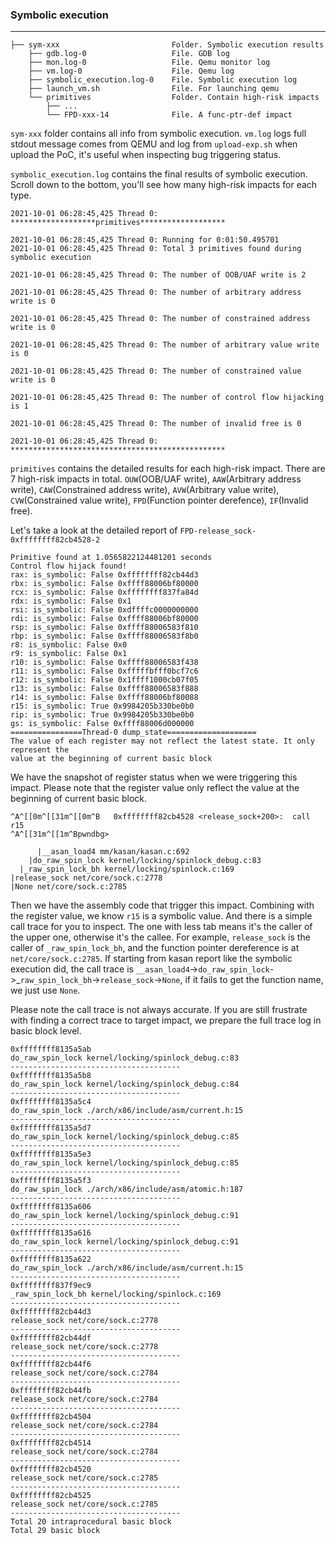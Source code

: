 ### Symbolic execution

------

```
├── sym-xxx							Folder. Symbolic execution results
    ├── gdb.log-0					File. GDB log
    ├── mon.log-0					File. Qemu monitor log
    ├── vm.log-0					File. Qemu log
    ├── symbolic_execution.log-0	File. Symbolic execution log
    ├── launch_vm.sh				File. For launching qemu
    └── primitives					Folder. Contain high-risk impacts
        ├── ...
        └── FPD-xxx-14				File. A func-ptr-def impact
```

`sym-xxx` folder contains all info from symbolic execution. `vm.log` logs full stdout message comes from QEMU and log from `upload-exp.sh` when upload the PoC, it's useful when inspecting bug triggering status.

`symbolic_execution.log` contains the final results of symbolic execution. Scroll down to the bottom, you'll see how many high-risk impacts for each type.

```
2021-10-01 06:28:45,425 Thread 0: *******************primitives*******************

2021-10-01 06:28:45,425 Thread 0: Running for 0:01:50.495701
2021-10-01 06:28:45,425 Thread 0: Total 3 primitives found during symbolic execution

2021-10-01 06:28:45,425 Thread 0: The number of OOB/UAF write is 2

2021-10-01 06:28:45,425 Thread 0: The number of arbitrary address write is 0

2021-10-01 06:28:45,425 Thread 0: The number of constrained address write is 0

2021-10-01 06:28:45,425 Thread 0: The number of arbitrary value write is 0

2021-10-01 06:28:45,425 Thread 0: The number of constrained value write is 0

2021-10-01 06:28:45,425 Thread 0: The number of control flow hijacking is 1

2021-10-01 06:28:45,425 Thread 0: The number of invalid free is 0

2021-10-01 06:28:45,425 Thread 0: ************************************************
```



`primitives` contains the detailed results for each high-risk impact. There are 7 high-risk impacts in total. `OUW`(OOB/UAF write), `AAW`(Arbitrary address write), `CAW`(Constrained address write), `AVW`(Arbitrary value write), `CVW`(Constrained value write), `FPD`(Function pointer derefence), `IF`(Invalid free). 

Let's take a look at the detailed report of `FPD-release_sock-0xffffffff82cb4528-2`

```
Primitive found at 1.0565822124481201 seconds
Control flow hijack found!
rax: is_symbolic: False 0xffffffff82cb44d3
rbx: is_symbolic: False 0xffff88006bf80000
rcx: is_symbolic: False 0xffffffff837fa84d
rdx: is_symbolic: False 0x1
rsi: is_symbolic: False 0xdffffc0000000000
rdi: is_symbolic: False 0xffff88006bf80000
rsp: is_symbolic: False 0xffff88006583f810
rbp: is_symbolic: False 0xffff88006583f8b0
r8: is_symbolic: False 0x0
r9: is_symbolic: False 0x1
r10: is_symbolic: False 0xffff88006583f438
r11: is_symbolic: False 0xfffffbfff0bcf7c6
r12: is_symbolic: False 0x1ffff1000cb07f05
r13: is_symbolic: False 0xffff88006583f888
r14: is_symbolic: False 0xffff88006bf80088
r15: is_symbolic: True 0x9984205b330be0b0
rip: is_symbolic: True 0x9984205b330be0b0
gs: is_symbolic: False 0xffff88006d000000
================Thread-0 dump_state====================
The value of each register may not reflect the latest state. It only represent the 
value at the beginning of current basic block
```

We have the snapshot of register status when we were triggering this impact. Please note that the register value only reflect the value at the beginning of current basic block.

```
^A^[[0m^[[31m^[[0m^B   0xffffffff82cb4528 <release_sock+200>:  call   r15
^A^[[31m^[[1m^Bpwndbg>

      |__asan_load4 mm/kasan/kasan.c:692
    |do_raw_spin_lock kernel/locking/spinlock_debug.c:83
  |_raw_spin_lock_bh kernel/locking/spinlock.c:169
|release_sock net/core/sock.c:2778
|None net/core/sock.c:2785
```

Then we have the assembly code that trigger this impact. Combining with the register value, we know `r15` is a symbolic value. And there is a simple call trace for you to inspect. The one with less tab means it's the caller of the upper one, otherwise it's the callee. For example, `release_sock` is the caller of `_raw_spin_lock_bh`, and the function pointer dereference is at `net/core/sock.c:2785`. If starting from kasan report like the symbolic execution did, the call trace is `__asan_load4`->`do_raw_spin_lock`->_`raw_spin_lock_bh`->`release_sock`->`None`, if it fails to get the function name, we just use `None`.

Please note the call trace is not always accurate. If you are still frustrate with finding a correct trace to target impact, we prepare the full trace log in basic block level.

```
0xffffffff8135a5ab
do_raw_spin_lock kernel/locking/spinlock_debug.c:83
--------------------------------------
0xffffffff8135a5b8
do_raw_spin_lock kernel/locking/spinlock_debug.c:84
--------------------------------------
0xffffffff8135a5c4
do_raw_spin_lock ./arch/x86/include/asm/current.h:15
--------------------------------------
0xffffffff8135a5d7
do_raw_spin_lock kernel/locking/spinlock_debug.c:85
--------------------------------------
0xffffffff8135a5e3
do_raw_spin_lock kernel/locking/spinlock_debug.c:85
--------------------------------------
0xffffffff8135a5f3
do_raw_spin_lock ./arch/x86/include/asm/atomic.h:187
--------------------------------------
0xffffffff8135a606
do_raw_spin_lock kernel/locking/spinlock_debug.c:91
--------------------------------------
0xffffffff8135a616
do_raw_spin_lock kernel/locking/spinlock_debug.c:91
--------------------------------------
0xffffffff8135a622
do_raw_spin_lock ./arch/x86/include/asm/current.h:15
--------------------------------------
0xffffffff837f9ec9
_raw_spin_lock_bh kernel/locking/spinlock.c:169
--------------------------------------
0xffffffff82cb44d3
release_sock net/core/sock.c:2778
--------------------------------------
0xffffffff82cb44df
release_sock net/core/sock.c:2778
--------------------------------------
0xffffffff82cb44f6
release_sock net/core/sock.c:2784
--------------------------------------
0xffffffff82cb44fb
release_sock net/core/sock.c:2784
--------------------------------------
0xffffffff82cb4504
release_sock net/core/sock.c:2784
--------------------------------------
0xffffffff82cb4514
release_sock net/core/sock.c:2784
--------------------------------------
0xffffffff82cb4520
release_sock net/core/sock.c:2785
--------------------------------------
0xffffffff82cb4525
release_sock net/core/sock.c:2785
--------------------------------------
Total 20 intraprocedural basic block
Total 29 basic block
```

